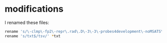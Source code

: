 # modifications

I renamed these files:

```bash
rename 's/\-clmp\-fp2\-repr\.rad\.D\-3\-3\-probes4development\-noMSATS\-noNNNN\-224\-519bp\-0\-8TGCAGG\-lessthan2indelsof3nt\-RG//' *txt
rename 's/txt$/tsv/' *txt
```
